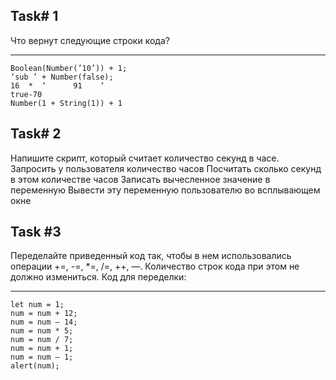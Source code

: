 ## Task# 1


Что вернут следующие строки кода?

-------------
    Boolean(Number(’10’)) + 1;
    ‘sub ’ + Number(false);
    16  *  ‘      91    ‘
    true-70
    Number(1 + String(1)) + 1




## Task# 2

Напишите скрипт, который считает количество секунд в часе.
Запросить у пользователя количество часов
Посчитать сколько секунд в этом количестве часов
Записать вычесленное значение в переменную
Вывести эту переменную пользователю во всплывающем окне


## Task #3

Переделайте приведенный код так, чтобы в нем использовались операции +=, -=, *=, /=, ++, —. Количество строк кода при этом не должно измениться. Код для переделки:

--------------
    let num = 1;
    num = num + 12;
    num = num — 14;
    num = num * 5;
    num = num / 7;
    num = num + 1;
    num = num — 1;
    alert(num);